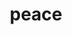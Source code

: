 ---
layout: summary
title: peace
category: 读书
tags: 书单,2019,阅读
keywords: 书单,2019,阅读
fragments:
    - text: 维也纳的美国使团团长反复向巴黎和华盛顿发电，要求解释这个词的含义，可是没得到过一次回复。[40]想要把威尔逊的意思明确下来，向来就不是一件 容易的事情。“自主发展”，“治下的人民有权在自己的政府中发声”，“小民族拥有自己的权利与自由”，创建一个安全的世界，“让每个热爱和平的民族都能和 我们一样，按自己的方式生活，决定自己国家的制度”。[41]这些话白宫方面说起来滔滔不绝，也的确激励了世界上的各个民族，但是这些话合在一起是什 么意思呢?
      comment: 已读
    - text: 在巴黎和会期间，他坚持表示爱尔兰问题是英国内政。他告诉他的法务顾问，有一个爱尔兰民族主义代表团请他表示支持，他当时很想让他们马上滚蛋。 他的观点是，爱尔兰人就生活在一个民主国家中，可以通过民主的方式解决问题。
      comment: 
    - text: 种说法只会带来永远无法实现的希望，我担心千万条生命会因此葬送。有人为了这个原则会不惜诉诸武力，但理想主义者无视这种危险，等意识到这一点 时，一切都太迟了
      comment: 
    - text: 正如蓝辛问的那样，是什么造就了民族?是像美国那样，一种共有的公民权?还是像爱尔兰那样，一个共同的族群?如果它不是自治，那么应当改为自治 吗?要是这样的话，自治到什么程度才够用?不管怎么定义，一个民族能在一个更大的多民族国家中幸福地生活吗
      comment: 
    - text: 法国人强烈反对在他们丢掉的两个省份阿尔萨斯和洛林进行公决，因为德国先前把当地说法语的人赶了出去，又让德国人往那里移民，所以说公决会不公 平。
      comment: 
    - text: 1919年年末，威尔逊对国会说:“当我用这种表达方式[‘所有民族都有权自决’]的时候，我没有意识到有如此多的民族会接连不断地找上我们。”
      comment: 
    - text: 美国人倾向于把自己的价值观看成普世的价值观，而且认为他们的政府与社会是其他国家的榜样。毕竟，美利坚合众国是由那些想要抛弃旧世界的人创立 的，而且从某种意义上说，它的革命也是想创造一个新世界。美式民主、美式宪法，甚至连美国人做生意的方式，都应当是其他人效仿的例子，这是为了 他们好。一个年轻美国人曾在巴黎说过这样一番话:“在我们和这里的伙伴同甘共苦之前，我们要先教他们如何做事，以及如何快速地做事。”
      comment: 
    - text: 全欧洲的广场、街道、火车站以及公园都贴着威尔逊的名字。海报上用硕大的字样写着“我们要威尔逊那样的和平”。意大利士兵在他的画像前下跪;法国 左翼报纸《人道报》(L’Humanité)出了一期特刊，知名的法国人在上面争相赞美威尔逊;阿拉伯世界的领导人在沙漠起义，波兰民族主义者在华沙起义 ，希腊诸岛上爆发了叛乱，朝鲜人和北京的学生想摆脱日本的控制，所有人都把“十四点计划”当作他们动力的源泉。
      comment: 
    - text: “我好像看到了一场辜负众望引发的悲剧——我真心希望是自己感觉错了。”
      comment: 
    - text: 据说罗斯福有一次外出狩猎，下属绑住了一头熊让他射击，罗斯福断然拒绝。此事后来传为美谈，玩具制造商用罗斯福的昵称“泰迪”给毛绒玩具熊命名 ，这就是“泰迪熊”的由来。
      comment: 
    - text: 只有两件事情可以让你的国家和我的国家建立并维持紧密的关系，那就是共同的理念与共同的利益。
      comment: 
    - text: 三巨头每人都给和会贡献了一些自己国家的东西:威尔逊带来的是美国那善意的、自信的保证，保证美国的方法是最好的，同时还带来了一种不安的猜忌 ，也就是怀疑欧洲人看不出这种方法的好处;克列孟梭带来的是法国那深厚的爱国情操、由胜利产生的解脱感，以及对德国复兴的无尽恐惧;劳合·乔治带 来的是英国广大的殖民地及其强大的海军。每个人都代表着重大的国家利益，但也代表了他们个人。他们的弱点与长处、疲劳与病痛以及自己的好恶也同 样会影响着和谈。
      comment: 
    - text: 人们很容易把1919年的形势与1945年的相比，但这种比较是错误的。在1919年，并不存在超级大国，没有在欧洲中部陈兵百万的苏联，也没有经济体量 庞大、垄断原子弹技术的美国。1919年的时候，敌国没有被彻底击败。1919年的和平缔造者们在成立和解体国家的问题上夸夸其谈，但需要破与立的国家 可塑性不大，而且塑造它们的力量也不够。
      comment: 
    - text: 过去的错误就可以被纠正，未来就有了保障。里兹(Ritz)酒店的一名年轻的帮厨胡志明就发出了一份请愿书，要求他那小小的国家越南从法国独立出来。 但无论是他还是越南都太弱小了，所以没有收到回复。
      comment: 
    - text: 西方对俄国新政权的反应有很大分歧。信息缺失当然无法避免人们秉持强烈的观点，反而可能使之变得更容易。无论是左派还是右派，都将自己的希望和 恐惧投射进东方的这个黑洞中。激进的美国记者林肯·斯蒂芬斯(Lincoln Steffens)1919年还真去了一趟俄国，并在途中写出了那句有名的话:“我看到了 未来，而且它行得通。”在俄国的亲眼所见并没有让他改变想法。[13]在右派一边，每个恐怖故事都是真实的。英国政府说自己发布的报告都源自目击者的 消息，报告声称:布尔什维克党人将妇女公有化，并建立了“共妻委员部”;把教堂改造成妓院;招来中国杀手来对付政敌。
      comment: 
    - text: 国家本身的定义也不一样了，它不再靠君主或小股精英来体现，而是人民大众自己越来越多地参与其中。
      comment: 
    - text: 在巴黎，威尔逊坚持要做国联委员会的主席，因为对他而言，国联是和解的关键。如果国联能成立，那么其他事情早晚会迎刃而解。要是和约条款不完善，国联还有充足的时间去纠正;很多新国界需要划定，要是划得不合适，国联还可以将其安排好;德国的殖民地要被接管，国联可以保证接管过程平稳有序;奥斯曼帝国已经名存实亡，国联可以扮演清算人和受托人的角色，为那些还没准备好自治的民族服务。国联还可以为了下一代人，从总体上监督世界，保证和平繁荣。它可以鼓励弱小，培养道德，在有需要的地方惩罚不羁之人。这是人类给自身定下的一个承诺，一个契约。
      comment: 
    - text: 但问题在于觉醒的不光是塞尔维亚人。在巴尔干地区，可以利用的记忆太多了。正如丘吉尔提到的，巴尔干人创造的历史不是他们自己能消受得起的。 [13]塞尔维亚盲人乐手唱颂的是14世纪由斯特凡·杜尚(Stefan Dušan)统治的塞尔维亚王国，领土幅员辽阔，从多瑙河一直延伸到爱琴海;保加利亚人则 追忆起10世纪的西美昂大帝(King Simeon)的帝国，当时帝国统治的差不多是同样的区域;希腊人记忆中的历史比别人都要辉煌，直接回到了古典时代 ，那时希腊势力范围向东延伸至小亚细亚和黑海，向西到意大利和地中海。哪怕是在几个世纪以前短时间地占领一块地方，也要翻出来为现在的领土要求 正名。那位旅行者对那位民族主义校长说:“那我们要走加来(Calais)[A3]也是正当的喽?”校长答道:“为什么不这样做?你们有海军啊。”[14] 帕希奇是 塞尔维亚民族激进党的建立者之一。
      comment:
---